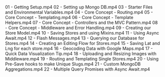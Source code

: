01 - Getting Setup.mp4
02 - Setting up Mongo DB.mp4
03 - Starter Files and Environmental Variables.mp4
04 - Core Concept - Routing.mp4
05 - Core Concept - Templating.mp4
06 - Core Concept - Template Helpers.mp4
07 - Core Concept - Controllers and the MVC Pattern.mp4
08 - Core Concept - Middleware and Error Handling.mp4
09 - Creating our Store Model.mp4
10 - Saving Stores and using Mixins.mp4
11 - Using Async Await.mp4
12 - Flash Messages.mp4
13 - Querying our Database for Stores.mp4
14 - Creating an Editing Flow for Stores.mp4
15 - Saving Lat and Lng for each store.mp4
16 - Geocoding Data with Google Maps.mp4
17 - Quick Data Visualization Tip.mp4
18 - Uploading and Resizing Images with Middleware.mp4
19 - Routing and Templating Single Stores.mp4
20 - Using Pre-Save hooks to make Unique Slugs.mp4
21 - Custom MongoDB Aggregations.mp4
22 - Multiple Query Promises with Async Await.mp4
